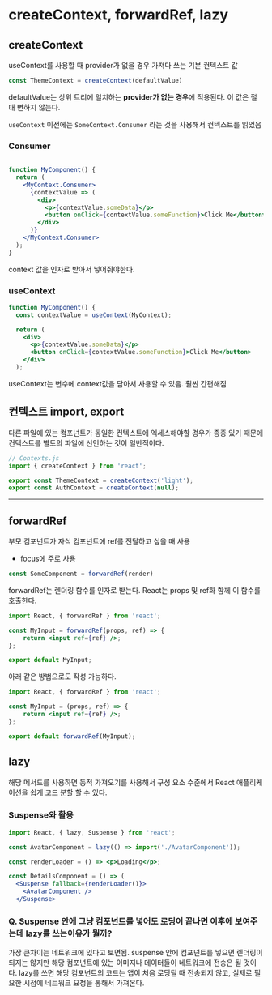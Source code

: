 # createContext, forwardRef, lazy
## createContext

useContext를 사용할 때 provider가 없을 경우 가져다 쓰는 기본 컨텍스트 값

```jsx
const ThemeContext = createContext(defaultValue)
```

defaultValue는 상위 트리에 일치하는 **provider가 없는 경우**에 적용된다. 이 값은 절대 변하지 않는다.

`useContext` 이전에는 `SomeContext.Consumer` 라는 것을 사용해서 컨텍스트를 읽었음

### Consumer

```jsx

function MyComponent() {
  return (
    <MyContext.Consumer>
      {contextValue => (
        <div>
          <p>{contextValue.someData}</p>
          <button onClick={contextValue.someFunction}>Click Me</button>
        </div>
      )}
    </MyContext.Consumer>
  );
}
```

context 값을 인자로 받아서 넣어줘야한다.

### useContext

```jsx
function MyComponent() {
  const contextValue = useContext(MyContext);

  return (
    <div>
      <p>{contextValue.someData}</p>
      <button onClick={contextValue.someFunction}>Click Me</button>
    </div>
  );

```

useContext는 변수에 context값을 담아서 사용할 수 있음. 훨씬 간편해짐

## 컨텍스트 import, export

다른 파일에 있는 컴포넌트가 동일한 컨텍스트에 엑세스해야할 경우가 종종 있기 때문에 컨텍스트를 별도의 파일에 선언하는 것이 일반적이다.

```jsx
// Contexts.js
import { createContext } from 'react';

export const ThemeContext = createContext('light');
export const AuthContext = createContext(null);
```

---

## forwardRef

부모 컴포넌트가 자식 컴포넌트에 ref를 전달하고 싶을 때 사용

- focus에 주로 사용

```jsx
const SomeComponent = forwardRef(render)
```

forwardRef는 렌더링 함수를 인자로 받는다. React는 props 및 ref화 함께 이 함수를 호출한다.

```jsx
import React, { forwardRef } from 'react';

const MyInput = forwardRef(props, ref) => {
	return <input ref={ref} />;
};

export default MyInput;
```

아래 같은 방법으로도 작성 가능하다.

```jsx
import React, { forwardRef } from 'react';

const MyInput = (props, ref) => {
	return <input ref={ref} />;
};

export default forwardRef(MyInput);
```

## lazy

해당 메서드를 사용하면 동적 가져오기를 사용해서 구성 요소 수준에서 React  애플리케이션을 쉽게 코드 분할 할 수 있다.

### Suspense와 활용

```jsx
import React, { lazy, Suspense } from 'react';

const AvatarComponent = lazy(() => import('./AvatarComponent'));

const renderLoader = () => <p>Loading</p>;

const DetailsComponent = () => (
  <Suspense fallback={renderLoader()}>
    <AvatarComponent />
  </Suspense>
```

### Q. Suspense 안에 그냥 컴포넌트를 넣어도 로딩이 끝나면 이후에 보여주는데 lazy를 쓰는이유가 뭘까?

가장 큰차이는 네트워크에 있다고 보면됨. suspense 안에 컴포넌트를 넣으면 렌더링이 되지는 않지만 해당 컴포넌트에 있는 이미지나 데이터들이 네트워크에 전송은 될 것이다. lazy를 쓰면 해당 컴포넌트의 코드는 앱이 처음 로딩될 때 전송되지 않고, 실제로 필요한 시점에 네트워크 요청을 통해서 가져온다.